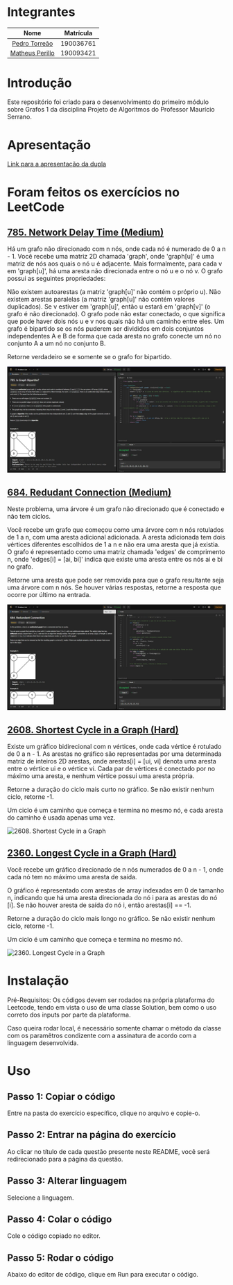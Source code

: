 # Integrantes

|                         Nome                         | Matrícula |
| :--------------------------------------------------: | :-------: |
|  [Pedro Torreão](https://github.com/PedroTorreao21)  | 190036761 |
| [Matheus Perillo](https://github.com/MatheusPerillo) | 190093421 |

# Introdução

Este repositório foi criado para o desenvolvimento do primeiro módulo sobre Grafos 1 da disciplina Projeto de Algoritmos do Professor Maurício Serrano.

# Apresentação

[Link para a apresentação da dupla]()

# Foram feitos os exercícios no LeetCode

## [785. Network Delay Time (Medium)](https://leetcode.com/problems/is-graph-bipartite/description/)

Há um grafo não direcionado com n nós, onde cada nó é numerado de 0 a n - 1. Você recebe uma matriz 2D chamada 'graph', onde 'graph[u]' é uma matriz de nós aos quais o nó u é adjacente. Mais formalmente, para cada v em 'graph[u]', há uma aresta não direcionada entre o nó u e o nó v. O grafo possui as seguintes propriedades:

Não existem autoarestas (a matriz 'graph[u]' não contém o próprio u).
Não existem arestas paralelas (a matriz 'graph[u]' não contém valores duplicados).
Se v estiver em 'graph[u]', então u estará em 'graph[v]' (o grafo é não direcionado).
O grafo pode não estar conectado, o que significa que pode haver dois nós u e v nos quais não há um caminho entre eles.
Um grafo é bipartido se os nós puderem ser divididos em dois conjuntos independentes A e B de forma que cada aresta no grafo conecte um nó no conjunto A a um nó no conjunto B.

Retorne verdadeiro se e somente se o grafo for bipartido.

![785. Is Graph Bipartite](/images/785.jpeg)

## [684. Redudant Connection (Medium)](https://leetcode.com/problems/redundant-connection/description/)

Neste problema, uma árvore é um grafo não direcionado que é conectado e não tem ciclos.

Você recebe um grafo que começou como uma árvore com n nós rotulados de 1 a n, com uma aresta adicional adicionada. A aresta adicionada tem dois vértices diferentes escolhidos de 1 a n e não era uma aresta que já existia. O grafo é representado como uma matriz chamada 'edges' de comprimento n, onde 'edges[i] = [ai, bi]' indica que existe uma aresta entre os nós ai e bi no grafo.

Retorne uma aresta que pode ser removida para que o grafo resultante seja uma árvore com n nós. Se houver várias respostas, retorne a resposta que ocorre por último na entrada.

![684. Redudant Connection](/images/684.jpeg)

## [2608. Shortest Cycle in a Graph (Hard)](https://leetcode.com/problems/shortest-cycle-in-a-graph/description/)

Existe um gráfico bidirecional com n vértices, onde cada vértice é rotulado de 0 a n - 1. As arestas no gráfico são representadas por uma determinada matriz de inteiros 2D arestas, onde arestas[i] = [ui, vi] denota uma aresta entre o vértice ui e o vértice vi. Cada par de vértices é conectado por no máximo uma aresta, e nenhum vértice possui uma aresta própria.

Retorne a duração do ciclo mais curto no gráfico. Se não existir nenhum ciclo, retorne -1.

Um ciclo é um caminho que começa e termina no mesmo nó, e cada aresta do caminho é usada apenas uma vez.

![2608. Shortest Cycle in a Graph](/images/2608.jpeg)

## [2360. Longest Cycle in a Graph (Hard)](https://leetcode.com/problems/longest-cycle-in-a-graph/description/)

Você recebe um gráfico direcionado de n nós numerados de 0 a n - 1, onde cada nó tem no máximo uma aresta de saída.

O gráfico é representado com arestas de array indexadas em 0 de tamanho n, indicando que há uma aresta direcionada do nó i para as arestas do nó [i]. Se não houver aresta de saída do nó i, então arestas[i] == -1.

Retorne a duração do ciclo mais longo no gráfico. Se não existir nenhum ciclo, retorne -1.

Um ciclo é um caminho que começa e termina no mesmo nó.

![2360. Longest Cycle in a Graph](/images/2360.jpeg)

# Instalação

Pré-Requisitos: Os códigos devem ser rodados na própria plataforma do Leetcode, tendo em vista o uso de uma classe Solution, bem como o uso correto dos inputs por parte da plataforma.

Caso queira rodar local, é necessário somente chamar o método da classe com os paramêtros condizente com a assinatura de acordo com a linguagem desenvolvida.

# Uso

## Passo 1: Copiar o código

Entre na pasta do exercício específico, clique no arquivo e copie-o.

## Passo 2: Entrar na página do exercício

Ao clicar no título de cada questão presente neste README, você será redirecionado para a página da questão.

## Passo 3: Alterar linguagem

Selecione a linguagem.

## Passo 4: Colar o código

Cole o código copiado no editor.

## Passo 5: Rodar o código

Abaixo do editor de código, clique em Run para executar o código.
